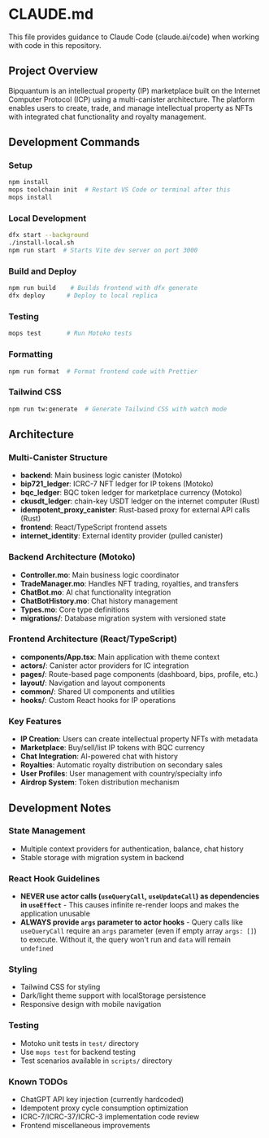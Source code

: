 # CLAUDE.md

This file provides guidance to Claude Code (claude.ai/code) when working with code in this repository.

## Project Overview

Bipquantum is an intellectual property (IP) marketplace built on the Internet Computer Protocol (ICP) using a multi-canister architecture. The platform enables users to create, trade, and manage intellectual property as NFTs with integrated chat functionality and royalty management.

## Development Commands

### Setup
```bash
npm install
mops toolchain init  # Restart VS Code or terminal after this
mops install
```

### Local Development
```bash
dfx start --background
./install-local.sh
npm run start  # Starts Vite dev server on port 3000
```

### Build and Deploy
```bash
npm run build    # Builds frontend with dfx generate
dfx deploy      # Deploy to local replica
```

### Testing
```bash
mops test       # Run Motoko tests
```

### Formatting
```bash
npm run format  # Format frontend code with Prettier
```

### Tailwind CSS
```bash
npm run tw:generate  # Generate Tailwind CSS with watch mode
```

## Architecture

### Multi-Canister Structure
- **backend**: Main business logic canister (Motoko)
- **bip721_ledger**: ICRC-7 NFT ledger for IP tokens (Motoko)
- **bqc_ledger**: BQC token ledger for marketplace currency (Motoko)
- **ckusdt_ledger**: chain-key USDT ledger on the internet computer (Rust)
- **idempotent_proxy_canister**: Rust-based proxy for external API calls (Rust)
- **frontend**: React/TypeScript frontend assets
- **internet_identity**: External identity provider (pulled canister)

### Backend Architecture (Motoko)
- **Controller.mo**: Main business logic coordinator
- **TradeManager.mo**: Handles NFT trading, royalties, and transfers
- **ChatBot.mo**: AI chat functionality integration
- **ChatBotHistory.mo**: Chat history management
- **Types.mo**: Core type definitions
- **migrations/**: Database migration system with versioned state

### Frontend Architecture (React/TypeScript)
- **components/App.tsx**: Main application with theme context
- **actors/**: Canister actor providers for IC integration
- **pages/**: Route-based page components (dashboard, bips, profile, etc.)
- **layout/**: Navigation and layout components
- **common/**: Shared UI components and utilities
- **hooks/**: Custom React hooks for IP operations

### Key Features
- **IP Creation**: Users can create intellectual property NFTs with metadata
- **Marketplace**: Buy/sell/list IP tokens with BQC currency
- **Chat Integration**: AI-powered chat with history
- **Royalties**: Automatic royalty distribution on secondary sales
- **User Profiles**: User management with country/specialty info
- **Airdrop System**: Token distribution mechanism

## Development Notes

### State Management
- Multiple context providers for authentication, balance, chat history
- Stable storage with migration system in backend

### React Hook Guidelines
- **NEVER use actor calls (`useQueryCall`, `useUpdateCall`) as dependencies in `useEffect`** - This causes infinite re-render loops and makes the application unusable
- **ALWAYS provide `args` parameter to actor hooks** - Query calls like `useQueryCall` require an `args` parameter (even if empty array `args: []`) to execute. Without it, the query won't run and `data` will remain `undefined`

### Styling
- Tailwind CSS for styling
- Dark/light theme support with localStorage persistence
- Responsive design with mobile navigation

### Testing
- Motoko unit tests in `test/` directory
- Use `mops test` for backend testing
- Test scenarios available in `scripts/` directory

### Known TODOs
- ChatGPT API key injection (currently hardcoded)
- Idempotent proxy cycle consumption optimization
- ICRC-7/ICRC-37/ICRC-3 implementation code review
- Frontend miscellaneous improvements